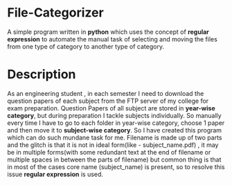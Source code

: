 # File-Categorizer
A simple program written in **python** which uses the concept of **regular expression** to automate the manual task of selecting and moving the files from one type of category to another type of category.
# Description
As an engineering student , in each semester I need to download the question papers of each subject from the FTP server of my college for exam preparation.
Question Papers of all subject are stored in **year-wise category**, but during preparation I tackle subjects individually. So manually every time I have to go to each folder in year-wise category, choose 1 paper and then move it to **subject-wise category**. So I have created this program which can do such mundane task for me.
Filename is made up of two parts and the glitch is that it is not in ideal form(like - subject_name.pdf) , it may be in multiple forms(with some redundant text at the end of filename or multiple spaces in between the parts of filename) but common thing is that in most of the cases core name (subject_name) is present, so to resolve this issue **regular expression** is used.
